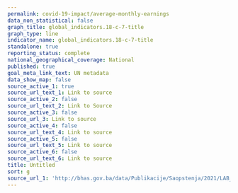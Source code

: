 ```yaml
---
permalink: covid-19-impact/average-monthly-earnings
data_non_statistical: false
graph_title: global_indicators.18-c-7-title
graph_type: line
indicator_name: global_indicators.18-c-7-title
standalone: true
reporting_status: complete
national_geographical_coverage: National
published: true
goal_meta_link_text: UN metadata
data_show_map: false
source_active_1: true
source_url_text_1: Link to source
source_active_2: false
source_url_text_2: Link to Source
source_active_3: false
source_url_3: Link to source
source_active_4: false
source_url_text_4: Link to source
source_active_5: false
source_url_text_5: Link to source
source_active_6: false
source_url_text_6: Link to source
title: Untitled
sort: g
source_url_1: 'http://bhas.gov.ba/data/Publikacije/Saopstenja/2021/LAB_05_2020_11_0_BS.pdf'
---
```

